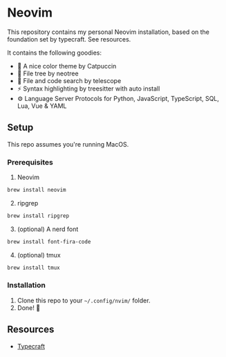 # Neovim

This repository contains my personal Neovim installation, based on the foundation set by typecraft. See resources.

It contains the following goodies:
- 🎨 A nice color theme by Catpuccin
- 📂 File tree by neotree
- 🔎 File and code search by telescope 
- ⚡️ Syntax highlighting by treesitter with auto install
- ⚙️  Language Server Protocols for Python, JavaScript, TypeScript, SQL, Lua, Vue & YAML 

## Setup

This repo assumes you're running MacOS.

### Prerequisites

1. Neovim
```zsh
brew install neovim
```
2. ripgrep
```zsh
brew install ripgrep
```
3. (optional) A nerd font
```zsh
brew install font-fira-code
```
4. (optional) tmux
```zsh
brew install tmux
```

### Installation

1. Clone this repo to your `~/.config/nvim/` folder.
2. Done! 🎉


## Resources
- [Typecraft](https://www.youtube.com/@typecraft_dev)
